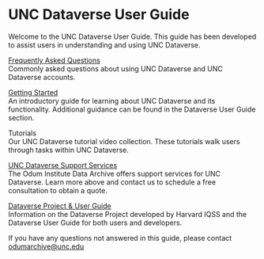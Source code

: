# UNC Dataverse User Guide

Welcome to the UNC Dataverse User Guide. This guide has been developed to assist users in understanding and using UNC Dataverse. 

<a href="/testsite/faqs.html" target="_blank">Frequently Asked Questions</a>\
Commonly asked questions about using UNC Dataverse and UNC Dataverse accounts. 

<a href="https://agooch.github.io/testsite/docs/gettingstarted/gettingstarted.html" target="_blank">Getting Started</a>\
An introductory guide for learning about UNC Dataverse and its functionality. Additional guidance can be found in the Dataverse User Guide section.

Tutorials\
Our UNC Dataverse tutorial video collection. These tutorials walk users through tasks within UNC Dataverse. 

<a href="https://agooch.github.io/testsite/services.html" target="_blank">UNC Dataverse Support Services</a>\
The Odum Institute Data Archive offers support services for UNC Dataverse. Learn more above and contact us to schedule a free consultation to obtain a quote. 

<a href="https://agooch.github.io/testsite/dataverseguide.html" target="_blank">Dataverse Project & User Guide</a>\
Information on the Dataverse Project developed by Harvard IQSS and the Dataverse User Guide for both users and developers. 

If you have any questions not answered in this guide, please contact <a href="mailto: odumarchive@unc.edu">odumarchive@unc.edu</a>
